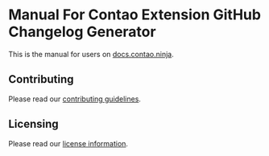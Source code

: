 # Manual For Contao Extension GitHub Changelog Generator

This is the manual for users on [docs.contao.ninja](http://docs.contao.ninja/).


## Contributing

Please read our [contributing guidelines](../CONTRIBUTING.md).


## Licensing

Please read our [license information](../LICENSE.md).
